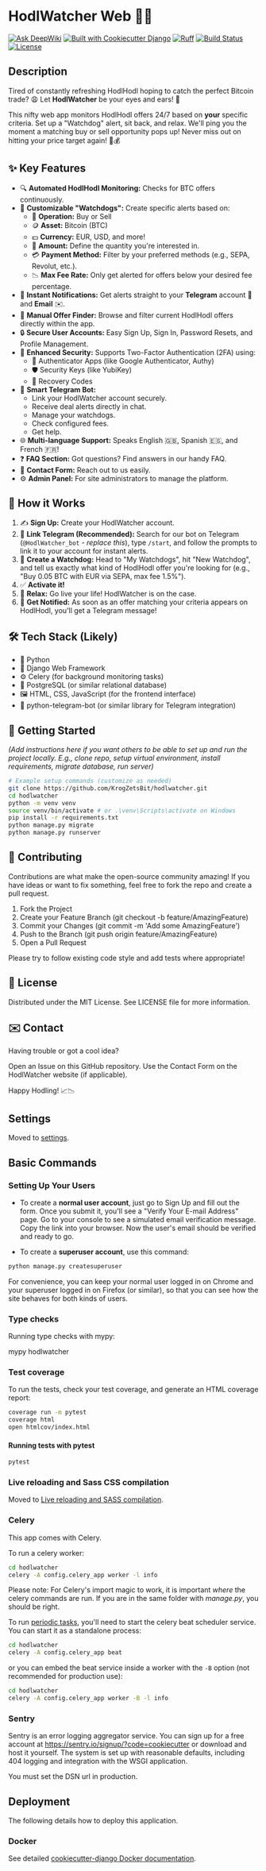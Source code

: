 # HodlWatcher Web 🚀🐶

[![Ask DeepWiki](https://deepwiki.com/badge.svg)](https://deepwiki.com/KrogZetsBit/HodlWatcher_web)
[![Built with Cookiecutter Django](https://img.shields.io/badge/built%20with-Cookiecutter%20Django-ff69b4.svg?logo=cookiecutter)](https://github.com/cookiecutter/cookiecutter-django/) [![Ruff](https://img.shields.io/endpoint?url=https://raw.githubusercontent.com/astral-sh/ruff/main/assets/badge/v2.json)](https://github.com/astral-sh/ruff) [![Build Status](https://img.shields.io/badge/build-passing-brightgreen)](https://github.com/KrogZetsBit/HodlWatcher_web) [![License](https://img.shields.io/badge/license-MIT-blue)](LICENSE)

## Description

Tired of constantly refreshing HodlHodl hoping to catch the perfect Bitcoin trade? 😩 Let **HodlWatcher** be your eyes and ears! 👀

This nifty web app monitors HodlHodl offers 24/7 based on **your** specific criteria. Set up a "Watchdog" alert, sit back, and relax. We'll ping you the moment a matching buy or sell opportunity pops up! Never miss out on hitting your price target again! 🎉💰

## ✨ Key Features

* 🔍 **Automated HodlHodl Monitoring:** Checks for BTC offers continuously.
* 🐶 **Customizable "Watchdogs":** Create specific alerts based on:
  * 🛒 **Operation:** Buy or Sell
  * 🪙 **Asset:** Bitcoin (BTC)
  * 💵 **Currency:** EUR, USD, and more!
  * 🔢 **Amount:** Define the quantity you're interested in.
  * 💳 **Payment Method:** Filter by your preferred methods (e.g., SEPA, Revolut, etc.).
  * 📉 **Max Fee Rate:** Only get alerted for offers below your desired fee percentage.
* 🔔 **Instant Notifications:** Get alerts straight to your **Telegram** account 📲 and **Email** ✉️.
* 🔎 **Manual Offer Finder:** Browse and filter current HodlHodl offers directly within the app.
* 🔒 **Secure User Accounts:** Easy Sign Up, Sign In, Password Resets, and Profile Management.
* 🔑 **Enhanced Security:** Supports Two-Factor Authentication (2FA) using:
  * 📱 Authenticator Apps (like Google Authenticator, Authy)
  * 🛡️ Security Keys (like YubiKey)
  * 📄 Recovery Codes
* 🤖 **Smart Telegram Bot:**
  * Link your HodlWatcher account securely.
  * Receive deal alerts directly in chat.
  * Manage your watchdogs.
  * Check configured fees.
  * Get help.
* 🌐 **Multi-language Support:** Speaks English 🇬🇧, Spanish 🇪🇸, and French 🇫🇷!
* ❓ **FAQ Section:** Got questions? Find answers in our handy FAQ.
* 📧 **Contact Form:** Reach out to us easily.
* ⚙️ **Admin Panel:** For site administrators to manage the platform.

## 🤔 How it Works

1. ✍️ **Sign Up:** Create your HodlWatcher account.
2. 🔗 **Link Telegram (Recommended):** Search for our bot on Telegram (`@HodlWatcher_bot` - *replace this*), type `/start`, and follow the prompts to link it to your account for instant alerts.
3. 🐶 **Create a Watchdog:** Head to "My Watchdogs", hit "New Watchdog", and tell us exactly what kind of HodlHodl offer you're looking for (e.g., "Buy 0.05 BTC with EUR via SEPA, max fee 1.5%").
4. ✅ **Activate it!**
5. 🧘 **Relax:** Go live your life! HodlWatcher is on the case.
6. 🚀 **Get Notified:** As soon as an offer matching your criteria appears on HodlHodl, you'll get a Telegram message!

## 🛠️ Tech Stack (Likely)

* 🐍 Python
* 💚 Django Web Framework
* ⚙️ Celery (for background monitoring tasks)
* 🐘 PostgreSQL (or similar relational database)
* 🖼️ HTML, CSS, JavaScript (for the frontend interface)
* 🤖 python-telegram-bot (or similar library for Telegram integration)

## 🚀 Getting Started

*(Add instructions here if you want others to be able to set up and run the project locally. E.g., clone repo, setup virtual environment, install requirements, migrate database, run server)*

```bash
# Example setup commands (customize as needed)
git clone https://github.com/KrogZetsBit/hodlwatcher.git
cd hodlwatcher
python -m venv venv
source venv/bin/activate # or .\venv\Scripts\activate on Windows
pip install -r requirements.txt
python manage.py migrate
python manage.py runserver
```

## 🤝 Contributing

Contributions are what make the open-source community amazing! If you have ideas or want to fix something, feel free to fork the repo and create a pull request.

1. Fork the Project
2. Create your Feature Branch (git checkout -b feature/AmazingFeature)
3. Commit your Changes (git commit -m 'Add some AmazingFeature')
4. Push to the Branch (git push origin feature/AmazingFeature)
5. Open a Pull Request

Please try to follow existing code style and add tests where appropriate!

## 📜 License

Distributed under the MIT License. See LICENSE file for more information.

## ✉️ Contact

Having trouble or got a cool idea?

Open an Issue on this GitHub repository.
Use the Contact Form on the HodlWatcher website (if applicable).

Happy Hodling! 📈📉

## Settings

Moved to [settings](https://cookiecutter-django.readthedocs.io/en/latest/1-getting-started/settings.html).

## Basic Commands

### Setting Up Your Users

* To create a **normal user account**, just go to Sign Up and fill out the form. Once you submit it, you'll see a "Verify Your E-mail Address" page. Go to your console to see a simulated email verification message. Copy the link into your browser. Now the user's email should be verified and ready to go.

* To create a **superuser account**, use this command:

```bash
python manage.py createsuperuser
```

For convenience, you can keep your normal user logged in on Chrome and your superuser logged in on Firefox (or similar), so that you can see how the site behaves for both kinds of users.

### Type checks

Running type checks with mypy:

mypy hodlwatcher

### Test coverage

To run the tests, check your test coverage, and generate an HTML coverage report:

```bash
coverage run -m pytest
coverage html
open htmlcov/index.html
```

#### Running tests with pytest

```bash
pytest
```

### Live reloading and Sass CSS compilation

Moved to [Live reloading and SASS compilation](https://cookiecutter-django.readthedocs.io/en/latest/2-local-development/developing-locally.html#using-webpack-or-gulp).

### Celery

This app comes with Celery.

To run a celery worker:

```bash
cd hodlwatcher
celery -A config.celery_app worker -l info
```

Please note: For Celery's import magic to work, it is important _where_ the celery commands are run. If you are in the same folder with _manage.py_, you should be right.

To run [periodic tasks](https://docs.celeryq.dev/en/stable/userguide/periodic-tasks.html), you'll need to start the celery beat scheduler service. You can start it as a standalone process:

```bash
cd hodlwatcher
celery -A config.celery_app beat
```

or you can embed the beat service inside a worker with the `-B` option (not recommended for production use):

```bash
cd hodlwatcher
celery -A config.celery_app worker -B -l info
```

### Sentry

Sentry is an error logging aggregator service. You can sign up for a free account at <https://sentry.io/signup/?code=cookiecutter> or download and host it yourself.
The system is set up with reasonable defaults, including 404 logging and integration with the WSGI application.

You must set the DSN url in production.

## Deployment

The following details how to deploy this application.

### Docker

See detailed [cookiecutter-django Docker documentation](https://cookiecutter-django.readthedocs.io/en/latest/3-deployment/deployment-with-docker.html).
